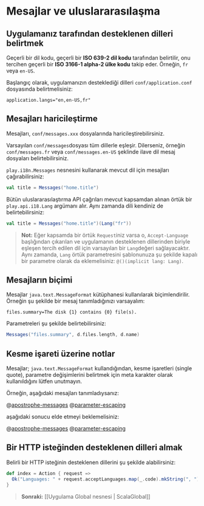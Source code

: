 <!--- Copyright (C) 2009-2013 Typesafe Inc. <http://www.typesafe.com> -->
# Mesajlar ve uluslararasılaşma

## Uygulamanız tarafından desteklenen dilleri belirtmek

Geçerli bir dil kodu, geçerli bir **ISO 639-2 dil kodu** tarafından belirtilir, onu tercihen geçerli bir **ISO 3166-1 alpha-2 ülke kodu** takip eder. Örneğin, `fr` veya `en-US`.

Başlangıç olarak, uygulamanızın desteklediği dilleri `conf/application.conf` dosyasında belirtmelisiniz:
```
application.langs="en,en-US,fr"
```

## Mesajları haricileştirme

Mesajları, `conf/messages.xxx` dosyalarında haricileştirebilirsiniz.

Varsayılan `conf/messages`dosyası tüm dillerle eşleşir. Dilerseniz, örneğin `conf/messages.fr` veya `conf/messages.en-US` şeklinde ilave dil mesaj dosyaları belirtebilirsiniz.

`play.i18n.Messages` nesnesini kullanarak mevcut dil için mesajları çağırabilirsiniz:

```scala
val title = Messages("home.title")
```

Bütün uluslararasılaştırma API çağrıları mevcut kapsamdan alınan örtük bir `play.api.i18.Lang` argümanı alır. Aynı zamanda dili kendiniz de belirtebilirsiniz:

```scala
val title = Messages("home.title")(Lang("fr"))
```

> **Not:** Eğer kapsamda bir örtük `Request`iniz varsa o, `Accept-Language` başlığından çıkarılan ve uygulamanın desteklenen dillerinden biriyle eşleşen tercih edilen dil için varsayılan bir `Lang`değeri sağlayacaktır. Aynı zamanda, `Lang` örtük parametresini şablonunuza şu şekilde kapalı bir parametre olarak da eklemelisiniz: `@()(implicit lang: Lang)`.

## Mesajların biçimi

Mesajlar `java.text.MessageFormat` kütüphanesi kullanılarak biçimlendirilir. Örneğin şu şekilde bir mesaj tanımladığınızı varsayalım:

```
files.summary=The disk {1} contains {0} file(s).
```

Parametreleri şu şekilde belirtebilirsiniz:

```scala
Messages("files.summary", d.files.length, d.name)
```

## Kesme işareti üzerine notlar

Mesajlar; `java.text.MessageFormat` kullandığından, kesme işaretleri (single quote), parametre değişimlerini belirtmek için meta karakter olarak kullanıldığını lütfen unutmayın.

Örneğin, aşağıdaki mesajları tanımladıysanız:

@[apostrophe-messages](code/scalaguide/i18n/messages)
@[parameter-escaping](code/scalaguide/i18n/messages)

aşağıdaki sonucu elde etmeyi beklemelisiniz:

@[apostrophe-messages](code/ScalaI18N.scala)
@[parameter-escaping](code/ScalaI18N.scala)

## Bir HTTP isteğinden desteklenen dilleri almak

Belirli bir HTTP isteğinin desteklenen dillerini şu şekilde alabilirsiniz:

```scala
def index = Action { request =>
  Ok("Languages: " + request.acceptLanguages.map(_.code).mkString(", "))
}
```

> **Sonraki:** [[Uygulama Global nesnesi | ScalaGlobal]]